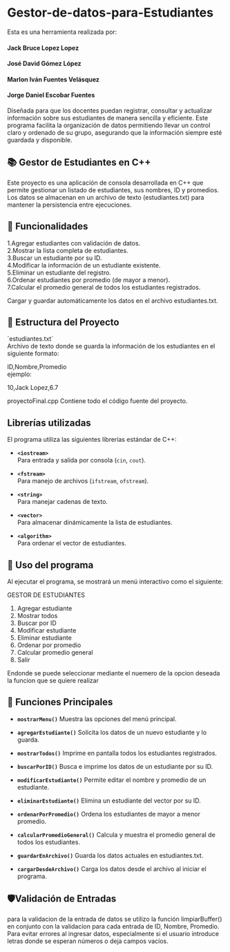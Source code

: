 # Gestor-de-datos-para-Estudiantes
Esta es una herramienta realizada por:<br>

<h4>Jack Bruce Lopez Lopez</h4>
<h4>José David Gómez López</h4>
<h4>Marlon Iván Fuentes Velásquez</h4>
<h4>Jorge Daniel Escobar Fuentes</h4>

Diseñada para que los docentes puedan registrar, consultar y actualizar información sobre sus estudiantes de manera sencilla y eficiente. Este programa facilita la organización de datos permitiendo llevar un control claro y ordenado de su grupo, asegurando que la información siempre esté guardada y disponible.
<h2>📚 Gestor de Estudiantes en C++</h2>

Este proyecto es una aplicación de consola desarrollada en C++ que permite gestionar un listado de estudiantes, sus nombres, ID y promedios. Los datos se almacenan en un archivo de texto (estudiantes.txt) para mantener la persistencia entre ejecuciones.

<h2>🧩 Funcionalidades</h2>
1.Agregar estudiantes con validación de datos.<br>
2.Mostrar la lista completa de estudiantes.<br>
3.Buscar un estudiante por su ID.<br>
4.Modificar la información de un estudiante existente.<br>
5.Eliminar un estudiante del registro.<br>
6.Ordenar estudiantes por promedio (de mayor a menor).<br>
7.Calcular el promedio general de todos los estudiantes registrados.<br>

Cargar y guardar automáticamente los datos en el archivo estudiantes.txt.<br>

<h2>📁 Estructura del Proyecto</h2>
`estudiantes.txt`<br>
Archivo de texto donde se guarda la información de los estudiantes en el siguiente formato:<br>

ID,Nombre,Promedio<br>
ejemplo:<br>

10,Jack Lopez,6.7

proyectoFinal.cpp
Contiene todo el código fuente del proyecto.<br>

<h2>Librerías utilizadas</h2>

El programa utiliza las siguientes librerías estándar de C++:

- **`<iostream>`**  
  Para entrada y salida por consola (`cin`, `cout`).

- **`<fstream>`**  
  Para manejo de archivos (`ifstream`, `ofstream`).

- **`<string>`**  
  Para manejar cadenas de texto.

- **`<vector>`**  
  Para almacenar dinámicamente la lista de estudiantes.

- **`<algorithm>`**  
  Para ordenar el vector de estudiantes.

<h2>📌 Uso del programa</h2>

Al ejecutar el programa, se mostrará un menú interactivo como el siguiente:<br>

GESTOR DE ESTUDIANTES<br>
1. Agregar estudiante<br>
2. Mostrar todos<br>
3. Buscar por ID<br>
4. Modificar estudiante<br>
5. Eliminar estudiante<br>
6. Ordenar por promedio<br>
7. Calcular promedio general<br>
0. Salir<br>

Endonde se puede seleccionar mediante el nuemero de la opcion deseada la funcion que se quiere realizar<br>

<h2>📝 Funciones Principales</h2>

- **`mostrarMenu()`**  	Muestra las opciones del menú principal.<br>

- **`agregarEstudiante()`**	Solicita los datos de un nuevo estudiante y lo guarda.<br>

- **`mostrarTodos()`**	Imprime en pantalla todos los estudiantes registrados.<br>

- **`buscarPorID()`**	Busca e imprime los datos de un estudiante por su ID.<br>

- **`modificarEstudiante()`**	Permite editar el nombre y promedio de un estudiante.<br>

- **`eliminarEstudiante()`**	Elimina un estudiante del vector por su ID.<br>

- **`ordenarPorPromedio()`**	Ordena los estudiantes de mayor a menor promedio.<br>

- **`calcularPromedioGeneral()`**	Calcula y muestra el promedio general de todos los estudiantes.<br>

- **`guardarEnArchivo()`**	Guarda los datos actuales en estudiantes.txt.<br>

- **`cargarDesdeArchivo()`**	Carga los datos desde el archivo al iniciar el programa.<br>

<h2>🛡️Validación de Entradas</h2>
para la validacion de la entrada de datos se utilizo la función limpiarBuffer() en conjunto con la validacion para cada entrada de ID, Nombre, Promedio.<br>
Para evitar errores al ingresar datos, especialmente si el usuario introduce letras donde se esperan números o deja campos vacíos.
